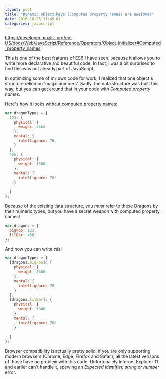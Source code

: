 ```yaml
---
layout: post
title: "Dynamic object keys (Computed property names) are awesome!"
date: 2016-10-25 11:45:01
categories: javascript
---
```


https://developer.mozilla.org/en-US/docs/Web/JavaScript/Reference/Operators/Object_initializer#Computed_property_names

This is one of the best features of ES6 I have seen, because it allows you to write more declarative and beautiful code. In fact, I was a bit surprised to find this was not already part of JavaScript.

In optimizing some of my own code for work, I realized that one object's structure relied on 'magic numbers'. Sadly, the data structure was built this way, but you can get around that in your code with _Computed property names_.

Here's how it looks without computed property names:

```js
var dragonTypes = {
  123: {
    physical: {
      weight: 2300
    },
    mental: {
      intelligence: 761
    }
  },
  456: {
    physical: {
      weight: 1360
    },
    mental: {
      intelligence: 762
    }
  
  }
};
```

Because of the existing data structure, you _must_ refer to these Dragons by their numeric types, but you have a secret weapon with computed property names!

```js
var dragons = {
  bigFoo: 123,
  lilBar: 456
};
```

And now you can write this!

```js
var dragonTypes = {
  [dragons.bigFoo]: {
    physical: {
      weight: 2300
    },
    mental: {
      intelligence: 761
    }
  },
  [dragons.lilBar]: {
    physical: {
      weight: 1360
    },
    mental: {
      intelligence: 762
    }
  
  }
};
```

Browser compatibility is actually pretty solid, if you are only supporting modern browsers (Chrome, Edge, Firefox and Safari), all the latest verisons of those have no problem with this code. Unfortunately Internet Explorer 11 and earlier can't handle it, spewing an _Expected identifier, string or number_ error.
